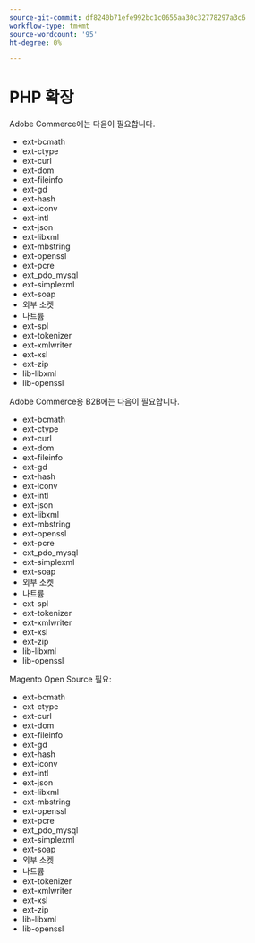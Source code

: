 ```yaml
---
source-git-commit: df8240b71efe992bc1c0655aa30c32778297a3c6
workflow-type: tm+mt
source-wordcount: '95'
ht-degree: 0%

---
```

# PHP 확장

Adobe Commerce에는 다음이 필요합니다.

- ext-bcmath
- ext-ctype
- ext-curl
- ext-dom
- ext-fileinfo
- ext-gd
- ext-hash
- ext-iconv
- ext-intl
- ext-json
- ext-libxml
- ext-mbstring
- ext-openssl
- ext-pcre
- ext_pdo_mysql
- ext-simplexml
- ext-soap
- 외부 소켓
- 나트륨
- ext-spl
- ext-tokenizer
- ext-xmlwriter
- ext-xsl
- ext-zip
- lib-libxml
- lib-openssl

Adobe Commerce용 B2B에는 다음이 필요합니다.

- ext-bcmath
- ext-ctype
- ext-curl
- ext-dom
- ext-fileinfo
- ext-gd
- ext-hash
- ext-iconv
- ext-intl
- ext-json
- ext-libxml
- ext-mbstring
- ext-openssl
- ext-pcre
- ext_pdo_mysql
- ext-simplexml
- ext-soap
- 외부 소켓
- 나트륨
- ext-spl
- ext-tokenizer
- ext-xmlwriter
- ext-xsl
- ext-zip
- lib-libxml
- lib-openssl

Magento Open Source 필요:

- ext-bcmath
- ext-ctype
- ext-curl
- ext-dom
- ext-fileinfo
- ext-gd
- ext-hash
- ext-iconv
- ext-intl
- ext-json
- ext-libxml
- ext-mbstring
- ext-openssl
- ext-pcre
- ext_pdo_mysql
- ext-simplexml
- ext-soap
- 외부 소켓
- 나트륨
- ext-tokenizer
- ext-xmlwriter
- ext-xsl
- ext-zip
- lib-libxml
- lib-openssl
